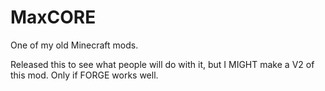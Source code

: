 MaxCORE
=======

One of my old Minecraft mods.

Released this to see what people will do with it, but I MIGHT make a V2 of this mod.
Only if FORGE works well.
